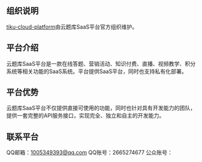 ## 组织说明

[tiku-cloud-platform](https://github.com/tiku-cloud-platform)由云题库SaaS平台官方组织维护。

## 平台介绍

云题库SaaS平台是一款在线答题、营销活动、知识付费、直播、视频教学、积分系统等相关功能的SaaS系统。平台提供SaaS平台，同时也支持私有化部署。

## 平台优势

云题库SaaS平台不仅提供直接可使用的功能，同时也针对具有开发能力的团队，提供一套完整的API服务接口，实现完全、独立和自主的开发能力。

## 联系平台

QQ邮箱：1005349393@qq.com
QQ账号：2665274677
公众账号：
